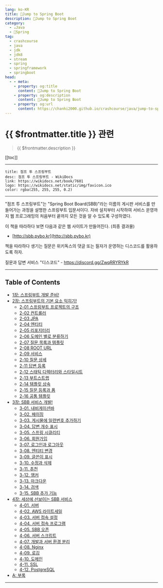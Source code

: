 ```yaml
---
lang: ko-KR
title: 🍃Jump to Spring Boot
description: 🍃Jump to Spring Boot
category:
  - ☕️Java
  - 🍃Spring
tag: 
  - crashcourse
  - java
  - jdk
  - jdk8
  - stream
  - spring
  - springframework
  - springboot
head:
  - - meta:
    - property: og:title
      content: 🍃Jump to Spring Boot
    - property: og:description
      content: 🍃Jump to Spring Boot
    - property: og:url
      content: https://chanhi2000.github.io/crashcourse/java/jump-to-spring-boot.html
---
```


# {{ $frontmatter.title }} 관련

> {{ $frontmatter.description }}

[[toc]]

---

```component VPCard
title: 점프 투 스프링부트
desc: 점프 투 스프링부트 - WikiDocs
link: https://wikidocs.net/book/7601
logo: https://wikidocs.net/static/img/favicon.ico
color: rgba(255, 255, 255, 0.2)
```

---

"점프 투 스프링부트"는 "Spring Boot Board(SBB)"라는 이름의 게시판 서비스를 만들어가는 과정을 설명한 스프링부트 입문서이다. 자바 설치부터 시작하여 서비스 운영까지 웹 프로그래밍의 처음부터 끝까지 모든 것을 알 수 있도록 구성하였다.

이 책을 따라하다 보면 다음과 같은 웹 사이트가 만들어진다. (최종 결과물)

- [http://sbb.pybo.kr](http://sbb.pybo.kr)

책을 따라하다 생기는 질문은 위키독스의 댓글 또는 필자가 운영하는 디스코드를 활용하도록 하자.

질문과 답변 서비스 "디스코드" - https://discord.gg/ZwqRRYRYkR

---

## Table of Contents

- [1장: 스프링부트 개발 준비!](01.md)
- [2장: 스프링부트의 기본 요소 익히기!](02.md)
  - [2-01 스프링부트 프로젝트의 구조](02A.md)
  - [2-02 컨트롤러](02B.md)
  - [2-03 JPA](02C.md)
  - [2-04 엔티티](02D.md)
  - [2-05 리포지터리](02E.md)
  - [2-06 도메인 별로 분류하기](02F.md)
  - [2-07 질문 목록과 템플릿](02G.md)
  - [2-08 ROOT URL](02H.md)
  - [2-09 서비스](02I.md)
  - [2-10 질문 상세](02J.md)
  - [2-11 답변 등록](02K.md)
  - [2-12 스태틱 디렉터리와 스타일시트](02L.md)
  - [2-13 부트스트랩](02M.md)
  - [2-14 템플릿 상속](02N.md)
  - [2-15 질문 등록과 폼](02O.md)
  - [2-16 공통 템플릿](02P.md)
- [3장: SBB 서비스 개발!](03.md)
  - [3-01. 내비게이션바](03A.md)
  - [3-02. 페이징](03B.md)
  - [3-03. 게시물에 일련번호 추가하기](03C.md)
  - [3-04. 답변 개수 표시](03D.md)
  - [3-05. 스프링 시큐리티](03E.md)
  - [3-06. 회원가입](03F.md)
  - [3-07. 로그인과 로그아웃](03G.md)
  - [3-08. 엔티티 변경](03H.md)
  - [3-09. 글쓴이 표시](03I.md)
  - [3-10. 수정과 삭제](03J.md)
  - [3-11. 추천](03K.md)
  - [3-12. 앵커](03L.md)
  - [3-13. 마크다운](03M.md)
  - [3-14. 검색](03N.md)
  - [3-15. SBB 추가 기능](03O.md)
- [4장: 세상에 선보이는 SBB 서비스](04.md)
  - [4-01. 서버](04A.md)
  - [4-02. AWS 라이트세일](04B.md)
  - [4-03. 서버 접속 설정](04C.md)
  - [4-04. 서버 접속 프로그램](04.md)
  - [4-05. SBB 오픈](04E.md)
  - [4-06. 서버 스크립트](04F.md)
  - [4-07. 개발과 서버 환경 분리](04G.md)
  - [4-08. Nginx](04H.md)
  - [4-09. 로깅](04I.md)
  - [4-10. 도메인](04J.md)
  - [4-11. SSL](04K.md)
  - [4-12. PostgreSQL](04L.md)
- [A: 부록](a.md)

---

<TagLinks />